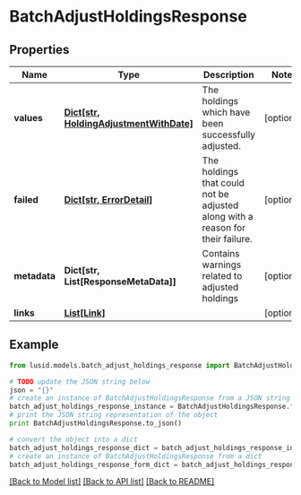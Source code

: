 # BatchAdjustHoldingsResponse


## Properties
Name | Type | Description | Notes
------------ | ------------- | ------------- | -------------
**values** | [**Dict[str, HoldingAdjustmentWithDate]**](HoldingAdjustmentWithDate.md) | The holdings which have been successfully adjusted. | [optional] 
**failed** | [**Dict[str, ErrorDetail]**](ErrorDetail.md) | The holdings that could not be adjusted along with a reason for their failure. | [optional] 
**metadata** | **Dict[str, List[ResponseMetaData]]** | Contains warnings related to adjusted holdings | [optional] 
**links** | [**List[Link]**](Link.md) |  | [optional] 

## Example

```python
from lusid.models.batch_adjust_holdings_response import BatchAdjustHoldingsResponse

# TODO update the JSON string below
json = "{}"
# create an instance of BatchAdjustHoldingsResponse from a JSON string
batch_adjust_holdings_response_instance = BatchAdjustHoldingsResponse.from_json(json)
# print the JSON string representation of the object
print BatchAdjustHoldingsResponse.to_json()

# convert the object into a dict
batch_adjust_holdings_response_dict = batch_adjust_holdings_response_instance.to_dict()
# create an instance of BatchAdjustHoldingsResponse from a dict
batch_adjust_holdings_response_form_dict = batch_adjust_holdings_response.from_dict(batch_adjust_holdings_response_dict)
```
[[Back to Model list]](../README.md#documentation-for-models) [[Back to API list]](../README.md#documentation-for-api-endpoints) [[Back to README]](../README.md)


